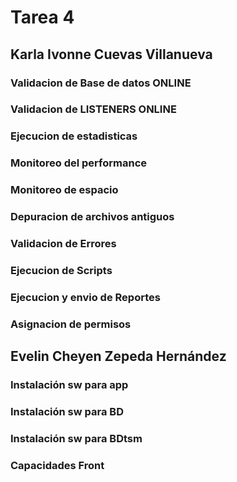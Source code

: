 # Tarea 4 

## Karla Ivonne Cuevas Villanueva

### Validacion de Base de datos ONLINE
### Validacion de LISTENERS ONLINE
### Ejecucion de estadisticas 
### Monitoreo del performance 
### Monitoreo de espacio
### Depuracion de archivos antiguos 
### Validacion de Errores 
### Ejecucion de Scripts 
### Ejecucion y envio de Reportes 
### Asignacion de permisos  



## Evelin Cheyen Zepeda Hernández

### Instalación sw para app
### Instalación sw para BD
### Instalación sw para BDtsm
### Capacidades Front
###



